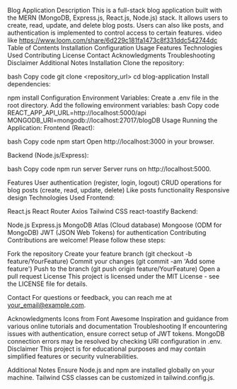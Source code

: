 Blog Application
Description
This is a full-stack blog application built with the MERN (MongoDB, Express.js, React.js, Node.js) stack. It allows users to create, read, update, and delete blog posts. Users can also like posts, and authentication is implemented to control access to certain features.
video like https://www.loom.com/share/6d229c181fa1473c8f331ddc542744dc
Table of Contents
Installation
Configuration
Usage
Features
Technologies Used
Contributing
License
Contact
Acknowledgments
Troubleshooting
Disclaimer
Additional Notes
Installation
Clone the repository:

bash
Copy code
git clone <repository_url>
cd blog-application
Install dependencies:

npm install
Configuration
Environment Variables:
Create a .env file in the root directory.
Add the following environment variables:
bash
Copy code
REACT_APP_API_URL=http://localhost:5000/api
MONGODB_URI=mongodb://localhost:27017/blogDB
Usage
Running the Application:
Frontend (React):

bash
Copy code
npm start
Open http://localhost:3000 in your browser.

Backend (Node.js/Express):

bash
Copy code
npm run server
Server runs on http://localhost:5000.

Features
User authentication (register, login, logout)
CRUD operations for blog posts (create, read, update, delete)
Like posts functionality
Responsive design
Technologies Used
Frontend:

React.js
React Router
Axios
Tailwind CSS
react-toastify
Backend:

Node.js
Express.js
MongoDB Atlas (Cloud database)
Mongoose (ODM for MongoDB)
JWT (JSON Web Tokens) for authentication
Contributing
Contributions are welcome! Please follow these steps:

Fork the repository
Create your feature branch (git checkout -b feature/YourFeature)
Commit your changes (git commit -am 'Add some feature')
Push to the branch (git push origin feature/YourFeature)
Open a pull request
License
This project is licensed under the MIT License - see the LICENSE file for details.

Contact
For questions or feedback, you can reach me at your_email@example.com.

Acknowledgments
Icons from Font Awesome
Inspiration and guidance from various online tutorials and documentation
Troubleshooting
If encountering issues with authentication, ensure correct setup of JWT tokens.
MongoDB connection errors may be resolved by checking URI configuration in .env.
Disclaimer
This project is for educational purposes and may contain simplified features or security vulnerabilities.

Additional Notes
Ensure Node.js and npm are installed globally on your machine.
Tailwind CSS classes can be customized in tailwind.config.js.